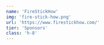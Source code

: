 ```yaml
---
name: 'FireStickHow'
img: 'fire-stick-how.png'
url: 'https://www.firestickhow.com/'
tier: 'Sponsors'
class: 'h-8'
---
```

